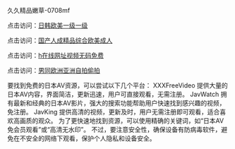 久久精品嫩草-0708mf
					
点击访问：<a href="https://heiliaozj3tjd.pages.dev">日韩欧美一级一级</a>

点击访问：<a href="https://heiliaoe8ajia.pages.dev">国产人成精品综合欧美成人</a>

点击访问：<a href="https://heiliaoxqkkct.pages.dev">h在线网址视频无码免费</a>

点击访问：<a href="https://heiliaoxwd5i8.pages.dev">男同欧洲亚洲自拍偷拍</a>

要找到免费的日本AV资源，可以尝试以下几个平台：
XXXFreeVideo 提供大量的日本AV内容，界面简洁，更新迅速，用户可直接观看，无需注册。
JavWatch 拥有最新和经典的日本AV影片，强大的搜索功能帮助用户快速找到感兴趣的视频，免注册。
JavKing 提供高清的视频，更新及时，用户无需注册即可观看，适合喜欢高画质的观众。
为了更快速地找到资源，可以使用精确的关键词，如“日本AV免会员观看”或“高清无水印”。
不过，要注意安全性，确保设备有防病毒软件，避免在不安全的网络下观看，保护个人隐私和设备安全。


<span style="display:none;">[Canonical link](https://github.com/ty20250708/ty07 ）</span>


